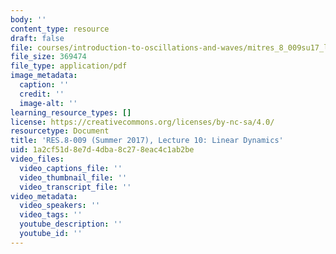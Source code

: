 ```yaml
---
body: ''
content_type: resource
draft: false
file: courses/introduction-to-oscillations-and-waves/mitres_8_009su17_lec10.pdf
file_size: 369474
file_type: application/pdf
image_metadata:
  caption: ''
  credit: ''
  image-alt: ''
learning_resource_types: []
license: https://creativecommons.org/licenses/by-nc-sa/4.0/
resourcetype: Document
title: 'RES.8-009 (Summer 2017), Lecture 10: Linear Dynamics'
uid: 1a2cf51d-8e7d-4dba-8c27-8eac4c1ab2be
video_files:
  video_captions_file: ''
  video_thumbnail_file: ''
  video_transcript_file: ''
video_metadata:
  video_speakers: ''
  video_tags: ''
  youtube_description: ''
  youtube_id: ''
---
```

